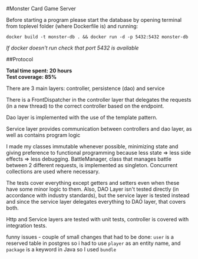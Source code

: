 #Monster Card Game Server

Before starting a program please start the database by
opening terminal from toplevel folder (where Dockerfile is) and running:

`docker build -t monster-db . && docker run -d -p 5432:5432 monster-db`

_If docker doesn't run check that port 5432 is available_

##Protocol

**Total time spent: 20 hours**<br/>
**Test coverage: 85%**

There are 3 main layers: controller, persistence (dao) and service

There is a FrontDispatcher in the controller layer that delegates the requests (in a new thread) to the correct controller 
based on the endpoint.

Dao layer is implemented with the use of the template pattern.

Service layer provides communication between controllers and dao layer, as well as contains program logic

I made my classes immutable whenever possible, minimizing state and giving preference to functional programming 
because less state => less side effects => less debugging. BattleManager, class that manages battle between 2 different 
requests, is implemented as singleton. Concurrent collections are used where necessary.

The tests cover everything except getters and setters even when these have some minor logic to them.
Also, DAO Layer isn't tested directly (in accordance with industry standards), but the service layer is tested instead 
and since the service layer delegates everything to DAO layer, that covers both.

Http and Service layers are tested with unit tests, controller is covered with integration tests.

funny issues - couple of small changes that had to be done: `user` is a reserved table in postgres so i had to use `player` 
as an entity name, and `package` is a keyword in Java so I used `bundle`